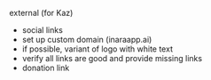 external (for Kaz)

- social links
- set up custom domain (inaraapp.ai)
- if possible, variant of logo with white text
- verify all links are good and provide missing links
- donation link
